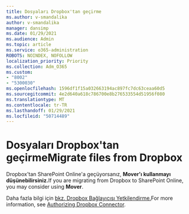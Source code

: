 ```yaml
---
title: Dosyaları Dropbox'tan geçirme
ms.author: v-smandalika
author: v-smandalika
manager: dansimp
ms.date: 01/29/2021
ms.audience: Admin
ms.topic: article
ms.service: o365-administration
ROBOTS: NOINDEX, NOFOLLOW
localization_priority: Priority
ms.collection: Adm_O365
ms.custom:
- "8002"
- "5300030"
ms.openlocfilehash: 1596df1f15a032663194ac897fc7dc63ceaa60d5
ms.sourcegitcommit: 4e2d640a618c786700e8b276533554d51956f080
ms.translationtype: MT
ms.contentlocale: tr-TR
ms.lasthandoff: 01/29/2021
ms.locfileid: "50714489"
---
```

# <a name="migrate-files-from-dropbox"></a><span data-ttu-id="4215b-102">Dosyaları Dropbox'tan geçirme</span><span class="sxs-lookup"><span data-stu-id="4215b-102">Migrate files from Dropbox</span></span>

<span data-ttu-id="4215b-103">Dropbox'tan SharePoint Online'a geçüyorsanız, **Mover'ı kullanmayı düşünebilirsiniz.**</span><span class="sxs-lookup"><span data-stu-id="4215b-103">If you are migrating from Dropbox to SharePoint Online, you may consider using **Mover**.</span></span>

<span data-ttu-id="4215b-104">Daha fazla bilgi için [bkz. Dropbox Bağlayıcısı Yetkilendirme.](https://docs.microsoft.com/sharepointmigration/mover-dropbox)</span><span class="sxs-lookup"><span data-stu-id="4215b-104">For more information, see [Authorizing Dropbox Connector](https://docs.microsoft.com/sharepointmigration/mover-dropbox).</span></span>

